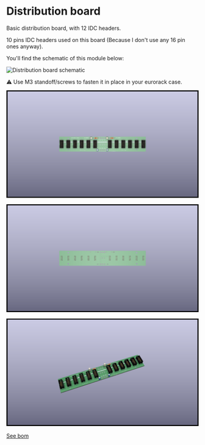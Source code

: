 # Distribution board

Basic distribution board, with 12 IDC headers.

10 pins IDC headers used on this board (Because I don't use any 16 pin ones anyway).

You'll find the schematic of this module below: 

![Distribution board schematic](documentation/image/Distrib_V1.0--Schematic.svg)

:warning: Use M3 standoff/screws to fasten it in place in your eurorack case.

![3D Distribution board(front)](documentation/image/Distrib-3D_top.png)

![3D Distribution board(back)](documentation/image/Distrib-3D_bottom.png)

![3D Distribution board(iso)](documentation/image/Distrib-3D_top30deg.png)

[See bom](documentation/bom/Distrib_V1.0--iBoM.html)

